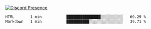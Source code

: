 [![Discord Presence](https://lanyard.cnrad.dev/api/689805100331696149)](https://discord.com/users/689805100331696149)

<!--START_SECTION:waka-->

```txt
HTML       1 min           ███████████████░░░░░░░░░░   60.29 %
Markdown   1 min           ██████████░░░░░░░░░░░░░░░   39.71 %
```

<!--END_SECTION:waka-->
<img src="https://hit.yhype.me/github/profile?user_id=53441990" alt="">

